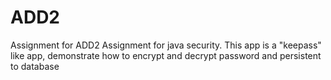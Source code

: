 # ADD2
Assignment for ADD2
Assignment for java security.
This app is a "keepass" like app, demonstrate how to encrypt and decrypt password and persistent to database

